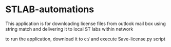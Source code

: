 # STLAB-automations

This application is for downloading license files from outlook mail box using string match and delivering it to local ST labs within network

to run the application, download it to c:/ and execute Save-license.py script
